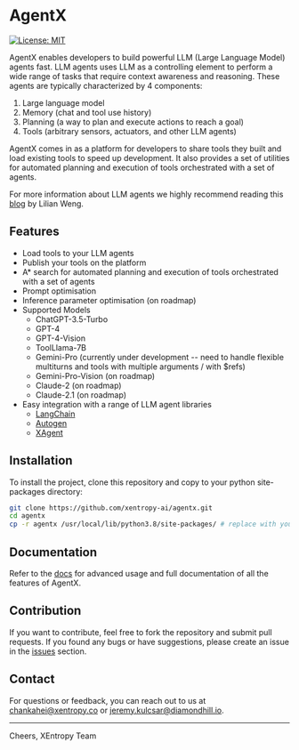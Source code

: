 # AgentX

[![License: MIT](https://img.shields.io/badge/license-MIT-yellow.svg)](https://opensource.org/licenses/MIT)

AgentX enables developers to build powerful LLM (Large Language Model) agents fast. LLM agents uses LLM as a controlling element to perform a wide range of tasks that require context awareness and reasoning. These agents are typically characterized by 4 components:
1. Large language model
2. Memory (chat and tool use history)
3. Planning (a way to plan and execute actions to reach a goal)
4. Tools (arbitrary sensors, actuators, and other LLM agents)

AgentX comes in as a platform for developers to share tools they built and load existing tools to speed up development. It also provides a set of utilities for automated planning and execution of tools orchestrated with a set of agents.

For more information about LLM agents we highly recommend reading this [blog](https://lilianweng.github.io/posts/2023-06-23-agent/) by Lilian Weng.

## Features

* Load tools to your LLM agents
* Publish your tools on the platform
* A* search for automated planning and execution of tools orchestrated with a set of agents
* Prompt optimisation
* Inference parameter optimisation (on roadmap)
* Supported Models
  * ChatGPT-3.5-Turbo
  * GPT-4
  * GPT-4-Vision
  * ToolLlama-7B
  * Gemini-Pro (currently under development -- need to handle flexible multiturns and tools with multiple arguments / with $refs)
  * Gemini-Pro-Vision (on roadmap)
  * Claude-2 (on roadmap)
  * Claude-2.1 (on roadmap)
* Easy integration with a range of LLM agent libraries
  *  [LangChain](https://github.com/langchain-ai/langchain)
  *  [Autogen](https://github.com/microsoft/autogen)
  *  [XAgent](https://github.com/OpenBMB/XAgent)

## Installation

To install the project, clone this repository and copy to your python site-packages directory:

```bash
git clone https://github.com/xentropy-ai/agentx.git
cd agentx
cp -r agentx /usr/local/lib/python3.8/site-packages/ # replace with your own site-packages directory
```

## Documentation

Refer to the [docs](https://github.com/xentropy-ai/agentx/tree/main/docs) for advanced usage and full documentation of all the features of AgentX.

## Contribution

If you want to contribute, feel free to fork the repository and submit pull requests. If you found any bugs or have suggestions, please create an issue in the [issues](https://github.com/xentropy-ai/agentx/issues) section.

## Contact

For questions or feedback, you can reach out to us at chankahei@xentropy.co or jeremy.kulcsar@diamondhill.io.

---

Cheers, 
XEntropy Team
